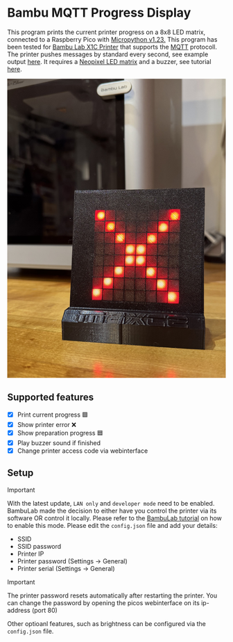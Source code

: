 # Bambu MQTT Progress Display
This program prints the current printer progress on a 8x8 LED matrix, connected to a Raspberry Pico with [Micropython v1.23.](https://docs.micropython.org/en/v1.23.0/)
This program has been tested for [Bambu Lab X1C Printer](https://eu.store.bambulab.com/products/x1-carbon?srsltid=AfmBOopFs9a93pwfv7qHibLEP5UfgySgJ1MaMIiTjB-XtYBMTHl01if_) that supports the [MQTT](https://en.wikipedia.org/wiki/MQTT) protocoll. The printer pushes messages by standard every second, see example output [here](/doc/example_response.json). It requires a [Neopixel LED matrix](https://www.adafruit.com/product/1487) and a buzzer, see tutorial [here](https://www.tomshardware.com/how-to/buzzer-music-raspberry-pi-pico).

![Bambu Labs X1C](/doc/main.jpeg)

## Supported features
- [x] Print current progress 🟩
- [x] Show printer error ❌
- [x] Show preparation progress 🟦
- [x] Play buzzer sound if finished
- [x] Change printer access code via webinterface

## Setup
> [!IMPORTANT]  
> With the latest update, `LAN only` and `developer mode` need to be enabled. BambuLab made the decision to either have you control the printer via its software OR control it locally. Please refer to the [BambuLab tutorial](https://wiki.bambulab.com/en/knowledge-sharing/enable-developer-mode) on how to enable this mode.
Please edit the `config.json` file and add your details:
- SSID
- SSID password
- Printer IP
- Printer password (Settings -> General)
- Printer serial (Settings -> General)

> [!IMPORTANT]  
> The printer password resets automatically after restarting the printer. You can change the password by opening the picos webinterface on its ip-address (port 80)

Other optioanl features, such as brightness can be configured via the `config.json` file.
